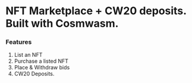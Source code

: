 # NFT Marketplace + CW20 deposits. Built with Cosmwasm.

### Features

1. List an NFT
2. Purchase a listed NFT
3. Place & Withdraw bids
4. CW20 Deposits.
